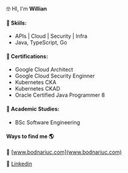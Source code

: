 🤓 HI, I'm **Willian**

#### 🧰 Skiils:
* APIs | Cloud | Security | Infra
* Java, TypeScript, Go

#### 📖 Certifications:
* Google Cloud Architect
* Google Cloud Security Enginner
* Kubernetes CKA
* Kubernetes CKAD
* Oracle Certified Java Programmer 8

#### 📘 Academic Studies:
* BSc Software Engineering

#### Ways to find me 🌎
🚀 [www.bodnariuc.com](www.bodnariuc.com)

🔗 [Linkedin](https://www.linkedin.com/in/willian-azevedo)
